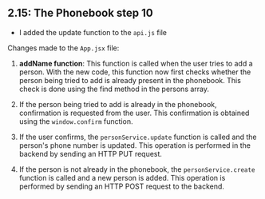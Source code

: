 ## 2.15: The Phonebook step 10

- I added the update function to the `api.js` file

Changes made to the `App.jsx` file:

1. **addName function**: This function is called when the user tries to add a person. With the new code, this function now first checks whether the person being tried to add is already present in the phonebook. This check is done using the find method in the persons array.

2. If the person being tried to add is already in the phonebook, confirmation is requested from the user. This confirmation is obtained using the `window.confirm` function.

3. If the user confirms, the `personService.update` function is called and the person's phone number is updated. This operation is performed in the backend by sending an HTTP PUT request.

4. If the person is not already in the phonebook, the `personService.create` function is called and a new person is added. This operation is performed by sending an HTTP POST request to the backend.